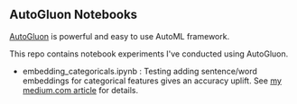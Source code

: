 AutoGluon Notebooks
-------------------


[AutoGluon](https://auto.gluon.ai) is powerful and easy to use AutoML framework.

This repo contains notebook experiments I've conducted using AutoGluon.

- embedding_categoricals.ipynb : Testing adding sentence/word embeddings for categorical features gives an accuracy uplift.  See [my medium.com article](https://medium.com/@willsmithorg/automl-embeddings-for-categorical-fields-using-autogluon-4c1025fe1357) for details.
